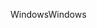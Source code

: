 <span data-ttu-id="96f4f-101">Windows</span><span class="sxs-lookup"><span data-stu-id="96f4f-101">Windows</span></span>